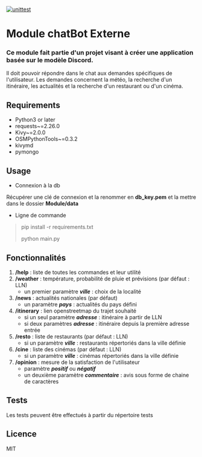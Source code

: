 [![unittest](https://github.com/CardinPatson/noyau_devII_2TM2/actions/workflows/main.yml/badge.svg?branch=master)](https://github.com/CardinPatson/noyau_devII_2TM2/actions/workflows/main.yml)
# Module chatBot Externe 
### Ce module fait partie d'un projet visant à créer une application basée sur le modèle Discord.

Il doit pouvoir répondre dans le chat aux demandes spécifiques de l'utilisateur.
Les demandes concernent la météo, la recherche d'un itinéraire, les actualités et la recherche d'un restaurant ou d'un cinéma.
## Requirements
- Python3 or later
- requests~=2.26.0
- Kivy~=2.0.0
- OSMPythonTools~=0.3.2
- kivymd
- pymongo

## Usage


- Connexion à la db

Récupérer une clé de connexion et la renommer en **db_key.pem** et la mettre dans le dossier **Module/data**

- Ligne de commande
> pip install -r requirements.txt
> 
>python main.py


## Fonctionnalités
1. **/help** : liste de toutes les commandes et leur utilité
2. **/weather** : température, probabilité de pluie et prévisions (par défaut : LLN)
   * un premier paramètre ***ville*** : choix de la localité
3. **/news** : actualités nationales (par défaut)
   * un paramètre ***pays*** : actualités du pays défini
4. **/itinerary** : lien openstreetmap du trajet souhaité
   * si un seul paramètre ***adresse*** : itinéraire à partir de LLN
   * si deux paramètres ***adresse*** : itinéraire depuis la première adresse entrée
5. **/resto** : liste de restaurants (par défaut : LLN)
   * si un paramètre ***ville*** : restaurants répertoriés dans la ville définie
6. **/cine** : liste des cinémas (par défaut : LLN)
   * si un paramètre ***ville*** : cinémas répertoriés dans la ville définie
7. **/opinion** : mesure de la satisfaction de l'utilisateur
   * paramètre ***positif*** ou ***négatif*** 
   * un deuxième paramètre ***commentaire*** : avis sous forme de chaine de caractères

## Tests
Les tests peuvent être effectués à partir du répertoire tests

## Licence
MIT





